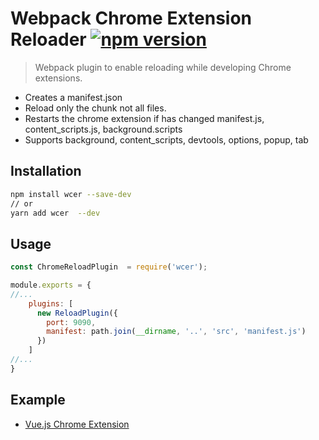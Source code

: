 # Webpack Chrome Extension Reloader [![npm version](https://badge.fury.io/js/wcer.svg)](https://badge.fury.io/js/wcer) 
> Webpack plugin to enable reloading while developing Chrome extensions.

+ Creates a manifest.json
+ Reload only the chunk not all files.
+ Restarts the chrome extension if has changed manifest.js, content_scripts.js, background.scripts
+ Supports background, content_scripts, devtools, options, popup, tab

## Installation

```bash
npm install wcer --save-dev
// or
yarn add wcer  --dev
```
## Usage
```js
const ChromeReloadPlugin  = require('wcer');

module.exports = {
//...
    plugins: [
      new ReloadPlugin({
        port: 9090,
        manifest: path.join(__dirname, '..', 'src', 'manifest.js')
      })
    ] 
//...
}
```
## Example
 + [Vue.js Chrome Extension](https://github.com/YuraDev/vue-chrome-extension-template)